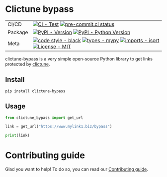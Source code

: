 # Clictune bypass

<div>

| |                                                                                                                                                                                                                                                                                                                                                                                                                                                                                                          |
| --- |----------------------------------------------------------------------------------------------------------------------------------------------------------------------------------------------------------------------------------------------------------------------------------------------------------------------------------------------------------------------------------------------------------------------------------------------------------------------------------------------------------|
| CI/CD | [![CI - Test](https://github.com/FlorentClarret/clictune-bypass/actions/workflows/tox.yml/badge.svg)](https://github.com/FlorentClarret/clictune-bypass/actions/workflows/tox.yml) [![pre-commit.ci status](https://results.pre-commit.ci/badge/github/FlorentClarret/clictune-bypass/main.svg)](https://results.pre-commit.ci/latest/github/FlorentClarret/clictune-bypass/main)                                                                                                                                                                                                                                                                                                                  |
| Package | [![PyPI - Version](https://img.shields.io/pypi/v/clictune-bypass.svg?logo=pypi&label=PyPI&logoColor=gold)](https://pypi.org/project/clictune-bypass/) [![PyPI - Python Version](https://img.shields.io/pypi/pyversions/clictune-bypass.svg?logo=python&label=Python&logoColor=gold)](https://pypi.org/project/clictune-bypass/) |
| Meta | [![code style - black](https://img.shields.io/badge/code%20style-black-000000.svg)](https://github.com/psf/black) [![types - mypy](https://img.shields.io/badge/types-mypy-blue.svg)](https://github.com/python/mypy) [![imports - isort](https://img.shields.io/badge/imports-isort-ef8336.svg)](https://github.com/pycqa/isort) [![License - MIT](https://img.shields.io/badge/license-MIT-9400d3.svg)](https://spdx.org/licenses/)                                                                    |

</div>

clictune-bypass is a very simple open-source Python library to get links protected by [clictune](https://www.clictune.com/).
## Install

``` shell
pip install clictune-bypass
```

## Usage

```python
from clictune_bypass import get_url

link = get_url("https://www.mylink1.biz/bypass")

print(link)
```

# Contributing guide

Glad you want to help! To do so, you can read our [Contributing guide](CONTRIBUTING.md).
